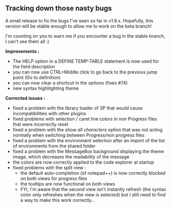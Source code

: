 ## Tracking down those nasty bugs ##

A small release to fix the bugs I've seen so far in v1.6.x. Hopefully, this version will be stable enough to allow me to work on the beta branch!

I'm counting on you to warn me if you encounter a bug in the stable branch, I can't see them all :)

**Improvements :**

- The HELP option in a DEFINE TEMP-TABLE statement is now used for the field description
- you can now use CTRL+Middle click to go back to the previous jump point (Go to definition) 
- you can now clear a shortcut in the options (fixes #74)
- new syntax highlitghting theme

**Corrected issues :**

- fixed a problem with the library loader of 3P that would cause incompatibilities with other plugins
- fixed problems with selection / caret line colors in non Progress files that were incorrectly reset
- fixed a problem with the _show all characters_ option that was not acting normally when switching between Progress/non progress files
- fixed a problem with the environment selection after an import of the list of environments from the shared folder
- fixed a problem with the MessageBox background displaying the theme image, which decreases the readability of the message
- the colors are now correctly applied to the code explorer at startup
- fixed problems with the split view : 
  - the default auto-completion (of notepad++) is now correctly blocked on both views for progress files
  - the tooltips are now functional on both views
  - FYI, I'm aware that the second view isn't instantly refresh (the syntax color only refreshes when the view is selected) but I still need to find a way to make this work correctly...
